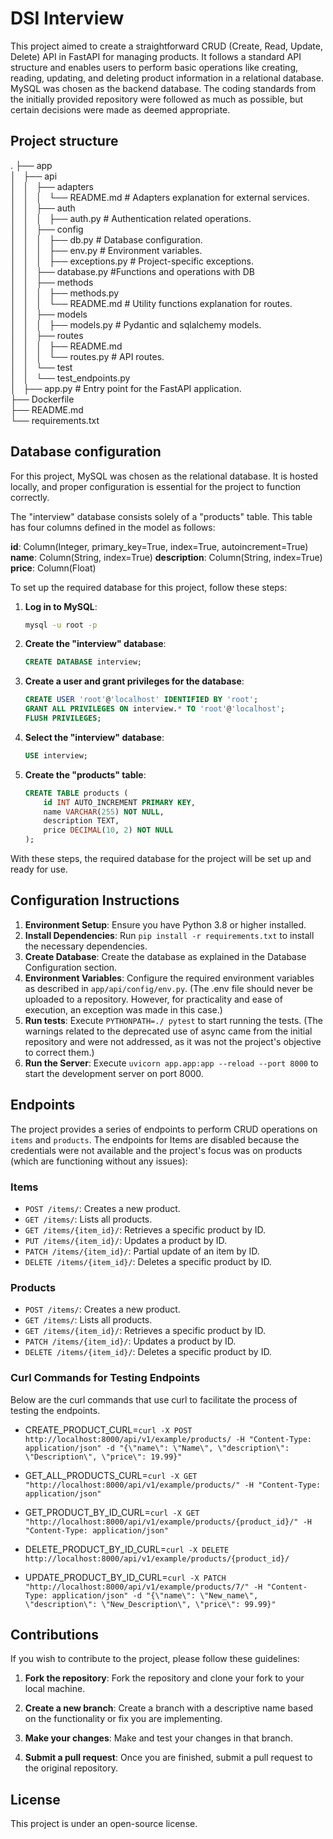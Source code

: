 # DSI Interview

This project aimed to create a straightforward CRUD (Create, Read, Update, Delete) API in FastAPI for managing products. It follows a standard API structure and enables users to perform basic operations like creating, reading, updating, and deleting product information in a relational database. MySQL was chosen as the backend database. The coding standards from the initially provided repository were followed as much as possible, but certain decisions were made as deemed appropriate.

## Project structure
.
├── app \
│   ├── api \
│   │   ├── adapters \
│   │   │   └── README.md # Adapters explanation for external services. \
│   │   ├── auth \
│   │   │   ├── auth.py # Authentication related operations. \
│   │   ├── config \
│   │   │   ├── db.py # Database configuration. \
│   │   │   ├── env.py # Environment variables. \
│   │   │   ├── exceptions.py # Project-specific exceptions. \
│   │   ├── database.py #Functions and operations with DB \
│   │   ├── methods \
│   │   │   ├── methods.py \
│   │   │   └── README.md # Utility functions explanation for routes. \
│   │   ├── models \
│   │   │   ├── models.py # Pydantic and sqlalchemy models. \
│   │   ├── routes \
│   │   │   ├── README.md \
│   │   │   └── routes.py # API routes. \
│   │   └── test \
│   │       └── test_endpoints.py \
│   ├── app.py # Entry point for the FastAPI application. \
├── Dockerfile \
├── README.md \
└── requirements.txt 

## Database configuration

For this project, MySQL was chosen as the relational database. It is hosted locally, and proper configuration is essential for the project to function correctly.

The "interview" database consists solely of a "products" table. This table has four columns defined in the model as follows:

**id**: Column(Integer, primary_key=True, index=True, autoincrement=True)
**name**: Column(String, index=True)
**description**: Column(String, index=True)
**price**: Column(Float)

To set up the required database for this project, follow these steps:

1. **Log in to MySQL**:
    ```bash
    mysql -u root -p
    ```

2. **Create the "interview" database**:
    ```sql
    CREATE DATABASE interview;
    ```

3. **Create a user and grant privileges for the database**:
    ```sql
    CREATE USER 'root'@'localhost' IDENTIFIED BY 'root';
    GRANT ALL PRIVILEGES ON interview.* TO 'root'@'localhost';
    FLUSH PRIVILEGES;
    ```

4. **Select the "interview" database**:
    ```sql
    USE interview;
    ```

5. **Create the "products" table**:
    ```sql
    CREATE TABLE products (
        id INT AUTO_INCREMENT PRIMARY KEY,
        name VARCHAR(255) NOT NULL,
        description TEXT,
        price DECIMAL(10, 2) NOT NULL
    );
    ```

With these steps, the required database for the project will be set up and ready for use.

## Configuration Instructions

1. **Environment Setup**: Ensure you have Python 3.8 or higher installed.
2. **Install Dependencies**: Run `pip install -r requirements.txt` to install the necessary dependencies.
3. **Create Database**: Create the database as explained in the Database Configuration section.
4. **Environment Variables**: Configure the required environment variables as described in `app/api/config/env.py`. (The .env file should never be uploaded to a repository. However, for practicality and ease of execution, an exception was made in this case.)
5. **Run tests**: Execute `PYTHONPATH=./ pytest` to start running the tests.  (The warnings related to the deprecated use of async came from the initial repository and were not addressed, as it was not the project's objective to correct them.)
6. **Run the Server**: Execute `uvicorn app.app:app --reload --port 8000` to start the development server on port 8000.


## Endpoints

The project provides a series of endpoints to perform CRUD operations on `items` and `products`. The endpoints for Items are disabled because the credentials were not available and the project's focus was on products (which are functioning without any issues):

### Items

- `POST /items/`: Creates a new product.
- `GET /items/`: Lists all products.
- `GET /items/{item_id}/`: Retrieves a specific product by ID.
- `PUT /items/{item_id}/`: Updates a product by ID.
- `PATCH /items/{item_id}/`: Partial update of an item by ID.
- `DELETE /items/{item_id}/`:  Deletes a specific product by ID.

### Products

- `POST /items/`: Creates a new product.
- `GET /items/`: Lists all products.
- `GET /items/{item_id}/`: Retrieves a specific product by ID.
- `PATCH /items/{item_id}/`: Updates a product by ID.
- `DELETE /items/{item_id}/`:  Deletes a specific product by ID.

### Curl Commands for Testing Endpoints
Below are the curl commands that use curl to facilitate the process of testing the endpoints.

- CREATE_PRODUCT_CURL=`curl -X POST http://localhost:8000/api/v1/example/products/ -H "Content-Type: application/json" -d "{\"name\": \"Name\", \"description\": \"Description\", \"price\": 19.99}"`

- GET_ALL_PRODUCTS_CURL=`curl -X GET "http://localhost:8000/api/v1/example/products/" -H "Content-Type: application/json"`

- GET_PRODUCT_BY_ID_CURL=`curl -X GET "http://localhost:8000/api/v1/example/products/{product_id}/" -H "Content-Type: application/json"`

- DELETE_PRODUCT_BY_ID_CURL=`curl -X DELETE http://localhost:8000/api/v1/example/products/{product_id}/`

- UPDATE_PRODUCT_BY_ID_CURL=`curl -X PATCH "http://localhost:8000/api/v1/example/products/7/" -H "Content-Type: application/json" -d "{\"name\": \"New_name\", \"description\": \"New_Description\", \"price\": 99.99}"`


## Contributions

If you wish to contribute to the project, please follow these guidelines:

1. **Fork the repository**: Fork the repository and clone your fork to your local machine.

2. **Create a new branch**: Create a branch with a descriptive name based on the functionality or fix you are implementing.
3. **Make your changes**: Make and test your changes in that branch.
4. **Submit a pull request**: Once you are finished, submit a pull request to the original repository.

## License

This project is under an open-source license.